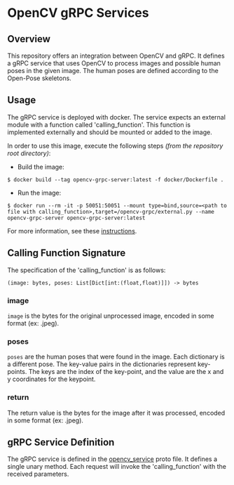 # OpenCV gRPC Services

## Overview

This repository offers an integration between OpenCV and gRPC.
It defines a gRPC service that uses OpenCV to process images and possible human poses in the given image. 
The human poses are defined according to the Open-Pose skeletons.

## Usage

The gRPC service is deployed with docker. 
The service expects an external module with a function called 'calling_function'.
This function is implemented externally and should be mounted or added to the image.

In order to use this image, execute the following steps *(from the repository root directory)*:

* Build the image:

```shell
$ docker build --tag opencv-grpc-server:latest -f docker/Dockerfile . 
```

* Run the image:

```shell
$ docker run --rm -it -p 50051:50051 --mount type=bind,source=<path to file with calling_function>,target=/opencv-grpc/external.py --name opencv-grpc-server opencv-grpc-server:latest
```

For more information, see these [instructions](docker/README.md).


## Calling Function Signature

The specification of the 'calling_function' is as follows:

```
(image: bytes, poses: List[Dict[int:(float,float)]]) -> bytes
```

### image

`image` is the bytes for the original unprocessed image, encoded in some format (ex: .jpeg).

### poses

`poses` are the human poses that were found in the image. 
Each dictionary is a different pose.
The key-value pairs in the dictionaries represent key-points.
The keys are the index of the key-point, and the value are the x and y coordinates for the keypoint.

### return

The return value is the bytes for the image after it was processed, encoded in some format (ex: .jpeg).

## gRPC Service Definition

The gRPC service is defined in the [opencv_service](protos/image_with_poses.proto) proto file.
It defines a single unary method. 
Each request will invoke the 'calling_function' with the received parameters.